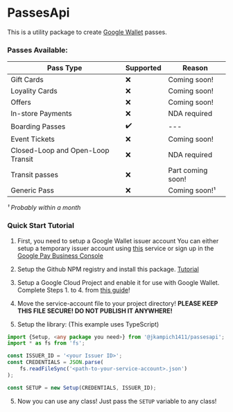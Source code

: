 # PassesApi
This is a utility package to create [Google Wallet](https://developers.google.com/wallet) passes.


### Passes Available:
|Pass Type|Supported|Reason|
|---------|---------|------|
|Gift Cards|❌|Coming soon!|
|Loyality Cards|❌|Coming soon!|
|Offers|❌|Coming soon!|
|In-store Payments|❌|NDA required|
|Boarding Passes|✔️|---|
|Event Tickets|❌|Coming soon!|
|Closed-Loop and Open-Loop Transit|❌|NDA required|
|Transit passes|❌|Part coming soon!|
|Generic Pass|❌|Coming soon!¹|

*¹ Probably within a month*

### Quick Start Tutorial
1. First, you need to setup a Google Wallet issuer account
You can either setup a temporary issuer account using [this](https://wallet-lab-tools.web.app/issuers) service or sign up in the [Google Pay Business Console](https://pay.google.com/business/console)

2. Setup the Github NPM registry and install this package. [Tutorial](https://docs.github.com/en/packages/working-with-a-github-packages-registry/working-with-the-npm-registry#installing-a-package)

3. Setup a Google Cloud Project and enable it for use with Google Wallet.
Complete Steps 1. to 4. from [this guide](https://developers.google.com/wallet/generic/web/prerequisites)!

4. Move the service-account file to your project directory! **PLEASE KEEP THIS FILE SECURE! DO NOT PUBLISH IT ANYWHERE!**

5. Setup the library: (This example uses TypeScript)
```TypeScript
import {Setup, <any package you need>} from '@jkampich1411/passesapi';
import * as fs from 'fs';

const ISSUER_ID = '<your Issuer ID>';
const CREDENTIALS = JSON.parse(
    fs.readFileSync('<path-to-your-service-account>.json')
);

const SETUP = new Setup(CREDENTIALS, ISSUER_ID);
```

5. Now you can use any class! Just pass the `SETUP` variable to any class!